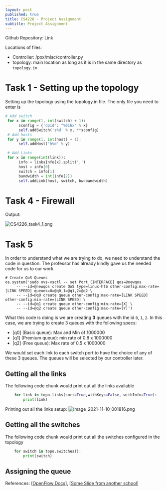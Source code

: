 ```yaml
---
layout: post
published: true
title: CS4226 - Project Assignment
subtitle: Project Assignment
---
```

Github Repository: Link

Locations of files:
- Controller: /pox/misc/controller.py
- topology: main location as long as it is in the same directory as `topology.in`


# Task 1 - Setting up the topology

Setting up the topology using the topology.in file. The only file you need to enter is 


```python
# Add switch
 for x in range(1, int(switch) + 1):
      sconfig = {'dpid': "%016x" % x}
      self.addSwitch('s%d' % x, **sconfig)
 # Add hosts
 for y in range(1, int(host) + 1):
      self.addHost('h%d' % y)

 # Add Links
 for x in range(int(link)):
      info = linksInfo[x].split(',')
      host = info[0]
      switch = info[1]
      bandwidth = int(info[2])
      self.addLink(host, switch, bw=bandwidth)
```

# Task 4 - Firewall

Output:

![CS4226_task4_1.png]({{site.baseurl}}/img/CS4226_task4_1.png)


# Task 5
In order to understand what we are trying to do, we need to understand the code in question. The professor has already kindly gave us the needed code for us to our work

```python3
# Create QoS Queues
os.system('sudo ovs-vsctl -- set Port [INTERFACE] qos=@newqos 
     -- --id=@newqos create QoS type=linux-htb other-config:max-rate=[LINK SPEED] queues=0=@q0,1=@q1,2=@q2 \
     -- --id=@q0 create queue other-config:max-rate=[LINK SPEED] other-config:min-rate=[LINK SPEED] \
     -- --id=@q1 create queue other-config:min-rate=[X] \
     -- --id=@q2 create queue other-config:max-rate=[Y]')
```

What this code is doing is we are creating **3** queues with the id `0`, `1`, `2`. In this case, we are trying to create 3 queues with the following specs:
- [q0] (Basic queue): Max and Min of 1000000
- [q1] (Premium queue): min rate of 0.8 x 1000000
- [q2] (Free queue): Max rate of 0.5 x 1000000

We would set each link to each switch port to have the choice of any of these 3 queues. The queues will be selected by our controller later.

## Getting all the links
The following code chunk would print out all the links available 

```python
    for link in topo.links(sort=True,withKeys=False, withInfo=True):
    	print(link)
```
Printing out all the links setup:
![image_2021-11-10_001816.png]({{site.baseurl}}/img/image_2021-11-10_001816.png)

## Getting all the switches
The following code chunk would print out all the switches configured in the topology

```python
    for switch in topo.switches():
    	print(switch)
```

## Assigning the queue


References:
[[OpenFlow Docs](https://openflow.stanford.edu/display/ONL/POX+Wiki.html#POXWiki-Enqueue)], [[Some Slide from another school](http://csie.nqu.edu.tw/smallko/sdn/mySDN_Lab5.pdf)]


